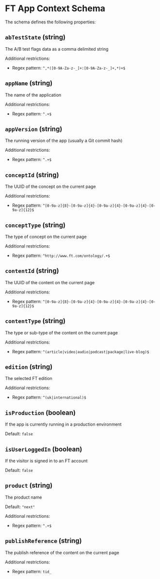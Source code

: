 # FT App Context Schema

The schema defines the following properties:

## `abTestState` (string)

The A/B test flags data as a comma delimited string

Additional restrictions:

* Regex pattern: `^,*([0-9A-Za-z-_]+:[0-9A-Za-z-_]+,*)+$`

## `appName` (string)

The name of the application

Additional restrictions:

* Regex pattern: `^.+$`

## `appVersion` (string)

The running version of the app (usually a Git commit hash)

Additional restrictions:

* Regex pattern: `^.+$`

## `conceptId` (string)

The UUID of the concept on the current page

Additional restrictions:

* Regex pattern: `^[0-9a-z]{8}-[0-9a-z]{4}-[0-9a-z]{4}-[0-9a-z]{4}-[0-9a-z]{12}$`

## `conceptType` (string)

The type of concept on the current page

Additional restrictions:

* Regex pattern: `^http://www.ft.com/ontology/.+$`

## `contentId` (string)

The UUID of the content on the current page

Additional restrictions:

* Regex pattern: `^[0-9a-z]{8}-[0-9a-z]{4}-[0-9a-z]{4}-[0-9a-z]{4}-[0-9a-z]{12}$`

## `contentType` (string)

The type or sub-type of the content on the current page

Additional restrictions:

* Regex pattern: `^(article|video|audio|podcast|package|live-blog)$`

## `edition` (string)

The selected FT edition

Additional restrictions:

* Regex pattern: `^(uk|international)$`

## `isProduction` (boolean)

If the app is currently running in a production environment

Default: `false`

## `isUserLoggedIn` (boolean)

If the visitor is signed in to an FT account

Default: `false`

## `product` (string)

The product name

Default: `"next"`

Additional restrictions:

* Regex pattern: `^.+$`

## `publishReference` (string)

The publish reference of the content on the current page

Additional restrictions:

* Regex pattern: `tid_`
